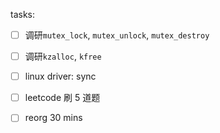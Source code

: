 tasks:

* [ ] 调研`mutex_lock`, `mutex_unlock`, `mutex_destroy`

* [ ] 调研`kzalloc`, `kfree`

* [ ] linux driver: sync

* [ ] leetcode 刷 5 道题

* [ ] reorg 30 mins